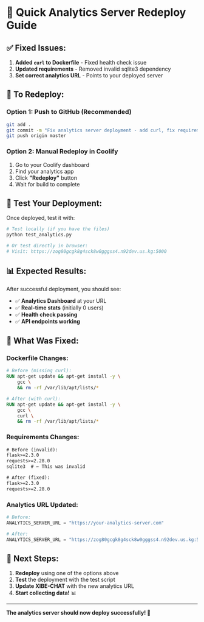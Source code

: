 # 🚀 Quick Analytics Server Redeploy Guide

## ✅ **Fixed Issues:**
1. **Added `curl` to Dockerfile** - Fixed health check issue
2. **Updated requirements** - Removed invalid sqlite3 dependency
3. **Set correct analytics URL** - Points to your deployed server

## 🔄 **To Redeploy:**

### Option 1: Push to GitHub (Recommended)
```bash
git add .
git commit -m "Fix analytics server deployment - add curl, fix requirements"
git push origin master
```

### Option 2: Manual Redeploy in Coolify
1. Go to your Coolify dashboard
2. Find your analytics app
3. Click **"Redeploy"** button
4. Wait for build to complete

## 🧪 **Test Your Deployment:**

Once deployed, test it with:
```bash
# Test locally (if you have the files)
python test_analytics.py

# Or test directly in browser:
# Visit: https://zog80gcgk8g4sck8w0gggss4.n92dev.us.kg:5000
```

## 📊 **Expected Results:**

After successful deployment, you should see:
- ✅ **Analytics Dashboard** at your URL
- ✅ **Real-time stats** (initially 0 users)
- ✅ **Health check passing**
- ✅ **API endpoints working**

## 🔧 **What Was Fixed:**

### Dockerfile Changes:
```dockerfile
# Before (missing curl):
RUN apt-get update && apt-get install -y \
    gcc \
    && rm -rf /var/lib/apt/lists/*

# After (with curl):
RUN apt-get update && apt-get install -y \
    gcc \
    curl \
    && rm -rf /var/lib/apt/lists/*
```

### Requirements Changes:
```txt
# Before (invalid):
flask>=2.3.0
requests>=2.28.0
sqlite3  # ← This was invalid

# After (fixed):
flask>=2.3.0
requests>=2.28.0
```

### Analytics URL Updated:
```python
# Before:
ANALYTICS_SERVER_URL = "https://your-analytics-server.com"

# After:
ANALYTICS_SERVER_URL = "https://zog80gcgk8g4sck8w0gggss4.n92dev.us.kg:5000"
```

## 🎯 **Next Steps:**

1. **Redeploy** using one of the options above
2. **Test** the deployment with the test script
3. **Update XIBE-CHAT** with the new analytics URL
4. **Start collecting data!** 📊

---

**The analytics server should now deploy successfully! 🚀**
